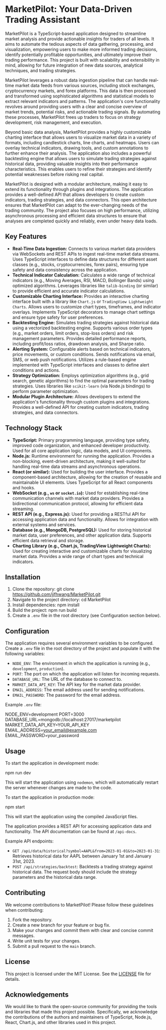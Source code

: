 # MarketPilot: Your Data-Driven Trading Assistant

MarketPilot is a TypeScript-based application designed to streamline market analysis and provide actionable insights for traders of all levels. It aims to automate the tedious aspects of data gathering, processing, and visualization, empowering users to make more informed trading decisions, identify potentially profitable opportunities, and ultimately improve their trading performance. This project is built with scalability and extensibility in mind, allowing for future integration of new data sources, analytical techniques, and trading strategies.

MarketPilot leverages a robust data ingestion pipeline that can handle real-time market data feeds from various sources, including stock exchanges, cryptocurrency markets, and forex platforms. This data is then processed and transformed using sophisticated algorithms and statistical models to extract relevant indicators and patterns. The application's core functionality revolves around providing users with a clear and concise overview of market trends, potential risks, and actionable trading signals. By automating these processes, MarketPilot frees up traders to focus on strategy development, risk management, and execution.

Beyond basic data analysis, MarketPilot provides a highly customizable charting interface that allows users to visualize market data in a variety of formats, including candlestick charts, line charts, and heatmaps. Users can overlay technical indicators, drawing tools, and custom annotations to further enhance their analysis. The application also includes a powerful backtesting engine that allows users to simulate trading strategies against historical data, providing valuable insights into their performance characteristics. This enables users to refine their strategies and identify potential weaknesses before risking real capital.

MarketPilot is designed with a modular architecture, making it easy to extend its functionality through plugins and integrations. The application provides a well-defined API that allows developers to create custom indicators, trading strategies, and data connectors. This open architecture ensures that MarketPilot can adapt to the ever-changing needs of the trading community. The project also focuses on high performance, utilizing asynchronous processing and efficient data structures to ensure that analyses are completed quickly and reliably, even under heavy data loads.

## Key Features

*   **Real-Time Data Ingestion:** Connects to various market data providers via WebSockets and REST APIs to ingest real-time market data streams. Uses TypeScript interfaces to define data structures for different asset classes (e.g., stocks, cryptocurrencies, forex pairs), ensuring type safety and data consistency across the application.
*   **Technical Indicator Calculation:** Calculates a wide range of technical indicators (e.g., Moving Averages, RSI, MACD, Bollinger Bands) using optimized algorithms. Leverages libraries like `talib-binding` (or similar) to provide efficient and accurate indicator calculations.
*   **Customizable Charting Interface:** Provides an interactive charting interface built with a library like `Chart.js` or `TradingView Lightweight Charts`. Allows users to customize chart types, timeframes, and indicator overlays. Implements TypeScript decorators to manage chart settings and ensure type safety for user preferences.
*   **Backtesting Engine:** Simulates trading strategies against historical data using a vectorized backtesting engine. Supports various order types (e.g., market orders, limit orders, stop-loss orders) and risk management parameters. Provides detailed performance reports, including profit/loss ratios, drawdown analysis, and Sharpe ratio.
*   **Alerting System:** Configurable alerts based on technical indicators, price movements, or custom conditions. Sends notifications via email, SMS, or web push notifications. Utilizes a rule-based engine implemented with TypeScript interfaces and classes to define alert conditions and actions.
*   **Strategy Optimization:** Employs optimization algorithms (e.g., grid search, genetic algorithms) to find the optimal parameters for trading strategies. Uses libraries like `scikit-learn` (via Node.js bindings) to perform parameter optimization.
*   **Modular Plugin Architecture:** Allows developers to extend the application's functionality through custom plugins and integrations. Provides a well-defined API for creating custom indicators, trading strategies, and data connectors.

## Technology Stack

*   **TypeScript:** Primary programming language, providing type safety, improved code organization, and enhanced developer productivity. Used for all core application logic, data models, and UI components.
*   **Node.js:** Runtime environment for running the application. Provides a non-blocking, event-driven architecture, making it well-suited for handling real-time data streams and asynchronous operations.
*   **React (or similar):** Used for building the user interface. Provides a component-based architecture, allowing for the creation of reusable and maintainable UI elements. Uses TypeScript for all React components and hooks.
*   **WebSocket (e.g., `ws` or `socket.io`):** Used for establishing real-time communication channels with market data providers. Provides a bidirectional communication protocol, allowing for efficient data streaming.
*   **REST API (e.g., Express.js):** Used for providing a RESTful API for accessing application data and functionality. Allows for integration with external systems and services.
*   **Database (e.g., MongoDB, PostgreSQL):** Used for storing historical market data, user preferences, and other application data. Supports efficient data retrieval and storage.
*   **Charting Library (e.g., Chart.js, TradingView Lightweight Charts):** Used for creating interactive and customizable charts for visualizing market data. Provides a wide range of chart types and technical indicators.

## Installation

1.  Clone the repository:
    git clone https://github.com/jjfhwang/MarketPilot.git
2.  Navigate to the project directory:
    cd MarketPilot
3.  Install dependencies:
    npm install
4.  Build the project:
    npm run build
5.  Create a `.env` file in the root directory (see Configuration section below).

## Configuration

The application requires several environment variables to be configured. Create a `.env` file in the root directory of the project and populate it with the following variables:

*   `NODE_ENV`: The environment in which the application is running (e.g., `development`, `production`).
*   `PORT`: The port on which the application will listen for incoming requests.
*   `DATABASE_URL`: The URL of the database to connect to.
*   `MARKET_DATA_API_KEY`: The API key for the market data provider.
*   `EMAIL_ADDRESS`: The email address used for sending notifications.
*   `EMAIL_PASSWORD`: The password for the email address.

Example `.env` file:

NODE_ENV=development
PORT=3000
DATABASE_URL=mongodb://localhost:27017/marketpilot
MARKET_DATA_API_KEY=YOUR_API_KEY
EMAIL_ADDRESS=your_email@example.com
EMAIL_PASSWORD=your_password

## Usage

To start the application in development mode:

npm run dev

This will start the application using `nodemon`, which will automatically restart the server whenever changes are made to the code.

To start the application in production mode:

npm start

This will start the application using the compiled JavaScript files.

The application provides a REST API for accessing application data and functionality. The API documentation can be found at `/api-docs`.

Example API endpoints:

*   `GET /api/data/historical?symbol=AAPL&from=2023-01-01&to=2023-01-31`: Retrieves historical data for AAPL between January 1st and January 31st, 2023.
*   `POST /api/strategies/backtest`: Backtests a trading strategy against historical data. The request body should include the strategy parameters and the historical data range.

## Contributing

We welcome contributions to MarketPilot! Please follow these guidelines when contributing:

1.  Fork the repository.
2.  Create a new branch for your feature or bug fix.
3.  Make your changes and commit them with clear and concise commit messages.
4.  Write unit tests for your changes.
5.  Submit a pull request to the `main` branch.

## License

This project is licensed under the MIT License. See the [LICENSE](https://github.com/jjfhwang/MarketPilot/blob/main/LICENSE) file for details.

## Acknowledgements

We would like to thank the open-source community for providing the tools and libraries that made this project possible. Specifically, we acknowledge the contributions of the authors and maintainers of TypeScript, Node.js, React, Chart.js, and other libraries used in this project.